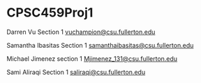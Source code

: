 # CPSC459Proj1

Darren Vu  Section 1
vuchampion@csu.fullerton.edu


Samantha Ibasitas    Section 1
samanthaibasitas@csu.fullerton.edu

Michael Jimenez section 1
Mjimenez_131@csu.fullerton.edu


Sami Aliraqi Section 1
saliraqi@csu.fullerton.edu
